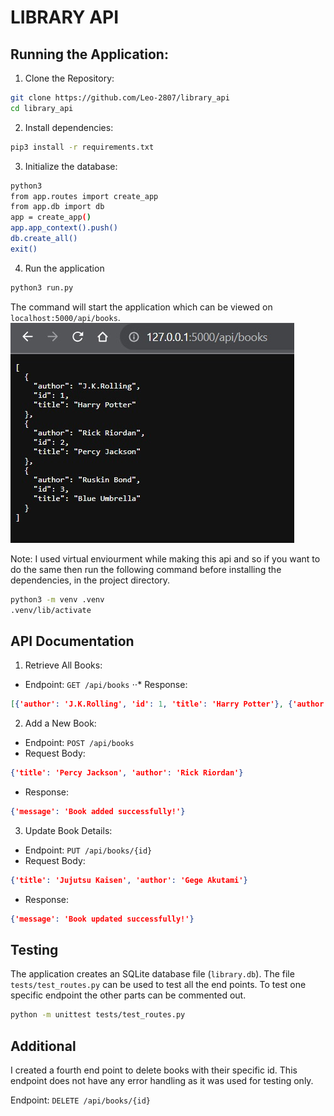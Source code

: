 # LIBRARY API

## Running the Application:

1. Clone the Repository:
```bash
git clone https://github.com/Leo-2807/library_api
cd library_api
```
2. Install dependencies:
```bash
pip3 install -r requirements.txt
```
3. Initialize the database:
```bash
python3
from app.routes import create_app
from app.db import db
app = create_app()
app.app_context().push()
db.create_all()
exit()
```
4. Run the application
```bash
python3 run.py
```
The command will start the application which can be viewed on `localhost:5000/api/books`.
![pic](https://github.com/Leo-2807/library_api/blob/main/pics/WhatsApp%20Image%202023-12-10%20at%2018.54.27_79a8449e.jpg)

Note:
I used virtual enviourment while making this api and so if you want to do the same then run the following command before installing the dependencies, in the project directory.
```bash
python3 -m venv .venv
.venv/lib/activate
```

## API Documentation

1. Retrieve All Books:
  * Endpoint: `GET /api/books`
⋅⋅* Response:
```json
[{'author': 'J.K.Rolling', 'id': 1, 'title': 'Harry Potter'}, {'author': 'Rick Riordan', 'id': 2, 'title': 'Percy Jackson'}, {'author': 'Ruskin Bond', 'id': 3, 'title': 'Blue Umbrella'}]
```

2. Add a New Book:
* Endpoint: `POST /api/books`
* Request Body:
```json
{'title': 'Percy Jackson', 'author': 'Rick Riordan'}
```
* Response:
```json
{'message': 'Book added successfully!'}
```

3. Update Book Details:
* Endpoint: `PUT /api/books/{id}`
* Request Body:
```json
{'title': 'Jujutsu Kaisen', 'author': 'Gege Akutami'}
```
* Response:
```json
{'message': 'Book updated successfully!'}
```

## Testing

The application creates an SQLite database file (`library.db`).
The file `tests/test_routes.py` can be used to test all the end points. To test one specific endpoint the other parts can be commented out.
```bash
python -m unittest tests/test_routes.py
```

## Additional

I created a fourth end point to delete books with their specific id. This endpoint does not have any error handling as it was used for testing only.

Endpoint: `DELETE /api/books/{id}`
